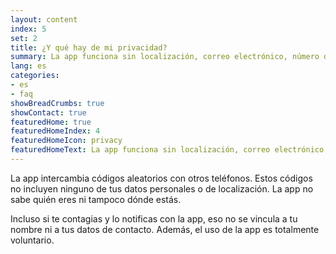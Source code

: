 ```yaml
---
layout: content
index: 5
set: 2
title: ¿Y qué hay de mi privacidad?
summary: La app funciona sin localización, correo electrónico, número de teléfono u otros datos de contacto.
lang: es
categories:
- es
- faq
showBreadCrumbs: true
showContact: true
featuredHome: true
featuredHomeIndex: 4
featuredHomeIcon: privacy
featuredHomeText: La app funciona sin localización, correo electrónico, número de teléfono u otros datos de contacto.
---
```


La app intercambia códigos aleatorios con otros teléfonos. Estos códigos no incluyen ninguno de tus datos personales o de localización. La app no sabe quién eres ni tampoco dónde estás.

Incluso si te contagias y lo notificas con la app, eso no se vincula a tu nombre ni a tus datos de contacto. Además, el uso de la app es totalmente voluntario.
